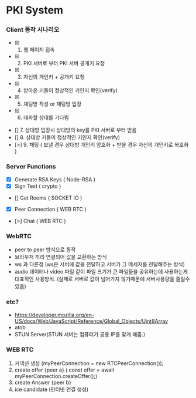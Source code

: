 # PKI System

### Client 동작 시나리오

- [x] 1. 웹 페이지 접속
- [x] 2. PKI 서버로 부터 PKI 서버 공개키 요청
- [x] 3. 자신의 개인키 + 공개키 요청
- [x] 4. 받아온 키들이 정상적인 키인지 확인(verify)
- [x] 5. 채팅방 작성 or 채팅방 입장
- [x] 6. 대화할 상대를 기다림
- [] 7. 상대방 입장시 상대방의 key를 PKI 서버로 부터 받음
- [] 8. 상대방 키들이 정상적인 키인지 확인(verify)
- [>] 9. 채팅 ( 보낼 경우 상대방 개인키 암호화 + 받을 경우 자신의 개인키로 복호화 )

### Server Functions

- [x] Generate RSA Keys ( Node-RSA )
- [x] Sign Text ( crypto )
- [] Get Rooms ( SOCKET IO )
- [x] Peer Connection ( WEB RTC )
- [>] Chat ( WEB RTC )

### WebRTC

- peer to peer 방식으로 동작
- 브라우저 끼리 연결되어 값을 교환하는 방식
- ws 과 다른점 (ws은 서버에 값을 전달하고 서버가 그 메세지를 전달해주는 방식)
- audio 데이터나 video 파일 같이 파일 크기가 큰 파일들을 공유하는데 사용하는게 대표적인 사용방식. (실제로 서버로 값이 넘어가지 않기때문에 서버사용량을 줄일수 있음)

### etc?

- https://developer.mozilla.org/en-US/docs/Web/JavaScript/Reference/Global_Objects/Uint8Array
- atob
- STUN Server(STUN 서버는 컴퓨터가 공용 IP를 찾게 해줌.)

### WEB RTC

1. 커넥션 생성 (myPeerConnection = new RTCPeerConnection());
2. create offer {peer a} ( const offer = await myPeerConnection.createOffer();)
3. create Answer {peer b}
4. ice candidate (인터넷 연결 생성)

